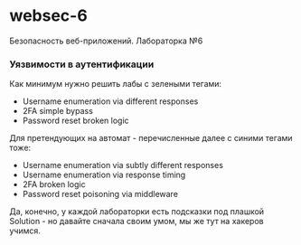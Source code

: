 # websec-6
Безопасность веб-приложений. Лабораторка №6

### Уязвимости в аутентификации

Как минимум нужно решить лабы с зелеными тегами:
- Username enumeration via different responses
- 2FA simple bypass
- Password reset broken logic

Для претендующих на автомат - перечисленные далее с синими тегами тоже:
* Username enumeration via subtly different responses
* Username enumeration via response timing
* 2FA broken logic
* Password reset poisoning via middleware

Да, конечно, у каждой лабораторки есть подсказки под плашкой Solution - но давайте сначала своим умом, мы же тут на хакеров учимся.
